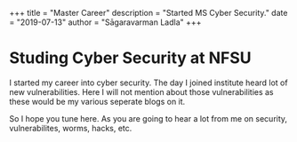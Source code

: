 +++
title = "Master Career"
description = "Started MS Cyber Security."
date = "2019-07-13"
author = "Sāgaravarman Ladla"
+++
# Studing Cyber Security at NFSU
I started my career into cyber security. The day I joined institute heard lot of new vulnerabilities. Here I will not mention about those
vulnerabilities as these would be my various seperate blogs on it.

So I hope you tune here. As you are going to hear a lot from me on security, vulnerabilites, worms, hacks, etc.
